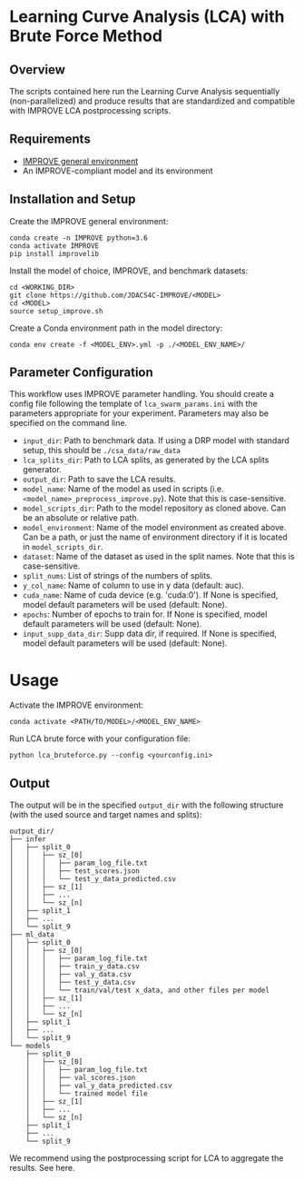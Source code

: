 # Learning Curve Analysis (LCA) with Brute Force Method

## Overview 

The scripts contained here run the Learning Curve Analysis sequentially (non-parallelized) and produce results that are standardized and compatible with IMPROVE LCA postprocessing scripts.

## Requirements

* [IMPROVE general environment](https://jdacs4c-improve.github.io/docs/content/INSTALLATION.html)
* An IMPROVE-compliant model and its environment

## Installation and Setup

Create the IMPROVE general environment:

```
conda create -n IMPROVE python=3.6
conda activate IMPROVE
pip install improvelib
```

Install the model of choice, IMPROVE, and benchmark datasets:

```
cd <WORKING_DIR>
git clone https://github.com/JDACS4C-IMPROVE/<MODEL>
cd <MODEL>
source setup_improve.sh
```

Create a Conda environment path in the model directory:

```
conda env create -f <MODEL_ENV>.yml -p ./<MODEL_ENV_NAME>/
```

## Parameter Configuration

This workflow uses IMPROVE parameter handling. You should create a config file following the template of `lca_swarm_params.ini` with the parameters appropriate for your experiment. Parameters may also be specified on the command line.

* `input_dir`: Path to benchmark data. If using a DRP model with standard setup, this should be `./csa_data/raw_data`
* `lca_splits_dir`: Path to LCA splits, as generated by the LCA splits generator.
* `output_dir`: Path to save the LCA results. 
* `model_name`: Name of the model as used in scripts (i.e. `<model_name>_preprocess_improve.py`). Note that this is case-sensitive.
* `model_scripts_dir`: Path to the model repository as cloned above. Can be an absolute or relative path.
* `model_environment`: Name of the model environment as created above. Can be a path, or just the name of environment directory if it is located in `model_scripts_dir`.
* `dataset`: Name of the dataset as used in the split names. Note that this is case-sensitive.
* `split_nums`: List of strings of the numbers of splits.
* `y_col_name`: Name of column to use in y data (default: auc).
* `cuda_name`: Name of cuda device (e.g. 'cuda:0'). If None is specified, model default parameters will be used (default: None).
* `epochs`: Number of epochs to train for. If None is specified, model default parameters will be used (default: None).
* `input_supp_data_dir`: Supp data dir, if required. If None is specified, model default parameters will be used (default: None).


# Usage

Activate the IMPROVE environment:

```
conda activate <PATH/TO/MODEL>/<MODEL_ENV_NAME>
```

Run LCA brute force with your configuration file:

```
python lca_bruteforce.py --config <yourconfig.ini>
```




## Output

The output will be in the specified `output_dir` with the following structure (with the used source and target names and splits):
```
output_dir/
├── infer
│   ├── split_0
│   │   ├── sz_[0]
│   │   │   ├── param_log_file.txt
│   │   │   ├── test_scores.json
│   │   │   └── test_y_data_predicted.csv
│   │   ├── sz_[1]
│   │   ├── ...
│   │   └── sz_[n]
│   ├── split_1
│   ├── ...
│   └── split_9
├── ml_data
│   ├── split_0
│   │   ├── sz_[0]
│   │   │   ├── param_log_file.txt
│   │   │   ├── train_y_data.csv
│   │   │   ├── val_y_data.csv
│   │   │   ├── test_y_data.csv
│   │   │   └── train/val/test x_data, and other files per model
│   │   ├── sz_[1]
│   │   ├── ...
│   │   └── sz_[n]
│   ├── split_1
│   ├── ...
│   └── split_9
└── models
    ├── split_0
    │   ├── sz_[0]
    │   │   ├── param_log_file.txt
    │   │   ├── val_scores.json
    │   │   ├── val_y_data_predicted.csv
    │   │   └── trained model file
    │   ├── sz_[1]
    │   ├── ...
    │   └── sz_[n]
    ├── split_1
    ├── ...
    └── split_9
 ```

 We recommend using the postprocessing script for LCA to aggregate the results. See here.












